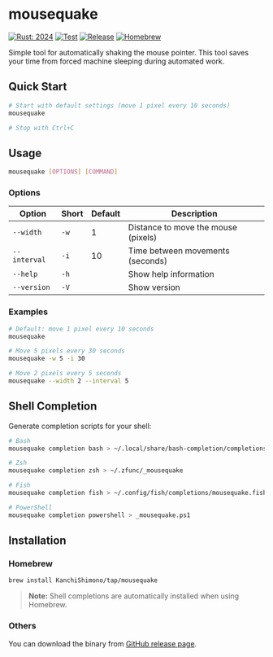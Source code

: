 # mousequake

[![Rust: 2024](https://img.shields.io/badge/Rust-2024%20Edition-orange?logo=rust)](https://doc.rust-lang.org/edition-guide/)
[![Test](https://github.com/KanchiShimono/mousequake/actions/workflows/test.yml/badge.svg)](https://github.com/KanchiShimono/mousequake/actions/workflows/test.yml)
[![Release](https://github.com/KanchiShimono/mousequake/actions/workflows/release.yml/badge.svg)](https://github.com/KanchiShimono/mousequake/actions/workflows/release.yml)
[![Homebrew](https://img.shields.io/badge/Homebrew-kanchishimono/tap-yellow)](https://github.com/KanchiShimono/homebrew-tap)

Simple tool for automatically shaking the mouse pointer.
This tool saves your time from forced machine sleeping during automated work.

## Quick Start

```sh
# Start with default settings (move 1 pixel every 10 seconds)
mousequake

# Stop with Ctrl+C
```

## Usage

```sh
mousequake [OPTIONS] [COMMAND]
```

### Options

| Option | Short | Default | Description |
|--------|-------|---------|-------------|
| `--width` | `-w` | 1 | Distance to move the mouse (pixels) |
| `--interval` | `-i` | 10 | Time between movements (seconds) |
| `--help` | `-h` | | Show help information |
| `--version` | `-V` | | Show version |

### Examples

```sh
# Default: move 1 pixel every 10 seconds
mousequake

# Move 5 pixels every 30 seconds
mousequake -w 5 -i 30

# Move 2 pixels every 5 seconds
mousequake --width 2 --interval 5
```

## Shell Completion

Generate completion scripts for your shell:

```sh
# Bash
mousequake completion bash > ~/.local/share/bash-completion/completions/mousequake

# Zsh
mousequake completion zsh > ~/.zfunc/_mousequake

# Fish
mousequake completion fish > ~/.config/fish/completions/mousequake.fish

# PowerShell
mousequake completion powershell > _mousequake.ps1
```

## Installation

### Homebrew

```sh
brew install KanchiShimono/tap/mousequake
```

> **Note:** Shell completions are automatically installed when using Homebrew.

### Others

You can download the binary from [GitHub release page](https://github.com/KanchiShimono/mousequake/releases).
